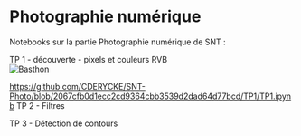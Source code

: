 # Photographie numérique

Notebooks sur la partie Photographie numérique de SNT :

TP 1 - découverte - pixels et couleurs RVB   
[![Basthon](https://basthon.fr/theme/assets/img/basthon.svg)](https://notebook.basthon.fr/?aux=https://raw.githubusercontent.com/CDERYCKE/SNT-Photo/master/TP1/France.png&from=https://raw.githubusercontent.com/CDERYCKE/SNT-Photo/master/TP1/TP1.ipynb) 

https://github.com/CDERYCKE/SNT-Photo/blob/2067cfb0d1ecc2cd9364cbb3539d2dad64d77bcd/TP1/TP1.ipynb 
TP 2 - Filtres  

TP 3 - Détection de contours  
